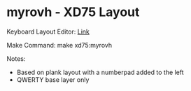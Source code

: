 # myrovh - XD75 Layout

Keyboard Layout Editor: [Link](http://www.keyboard-layout-editor.com/#/gists/170016eafba700c8b0718983a37924ce)

Make Command: make xd75:myrovh

Notes:

-   Based on plank layout with a numberpad added to the left
-   QWERTY base layer only
